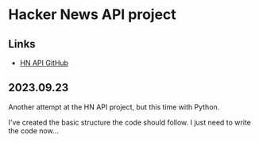 # Hacker News API project

## Links

- [HN API GitHub](https://github.com/HackerNews/API)

## 2023.09.23

Another attempt at the HN API project, but this time with Python.

I've created the basic structure the code should follow. I just need to write the code now...